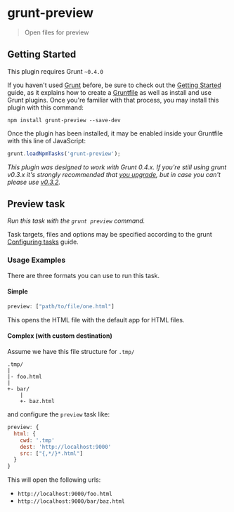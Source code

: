 # grunt-preview

> Open files for preview


## Getting Started
This plugin requires Grunt `~0.4.0`

If you haven't used [Grunt](http://gruntjs.com/) before, be sure to check out the [Getting Started](http://gruntjs.com/getting-started) guide, as it explains how to create a [Gruntfile](http://gruntjs.com/sample-gruntfile) as well as install and use Grunt plugins. Once you're familiar with that process, you may install this plugin with this command:

```shell
npm install grunt-preview --save-dev
```

Once the plugin has been installed, it may be enabled inside your Gruntfile with this line of JavaScript:

```js
grunt.loadNpmTasks('grunt-preview');
```

*This plugin was designed to work with Grunt 0.4.x. If you're still using grunt v0.3.x it's strongly recommended that [you upgrade](http://gruntjs.com/upgrading-from-0.3-to-0.4), but in case you can't please use [v0.3.2](https://github.com/gruntjs/grunt-contrib-clean/tree/grunt-0.3-stable).*


## Preview task
_Run this task with the `grunt preview` command._

Task targets, files and options may be specified according to the grunt [Configuring tasks](http://gruntjs.com/configuring-tasks) guide.

### Usage Examples

There are three formats you can use to run this task.

#### Simple

```js
preview: ["path/to/file/one.html"]
```

This opens the HTML file with the default app for HTML files.

#### Complex (with custom destination)

Assume we have this file structure for `.tmp/`

```
.tmp/
|
|- foo.html
|
+- bar/
    |
    +- baz.html
```

and configure the `preview` task like:

```js
preview: {
  html: {
    cwd: '.tmp'
    dest: 'http://localhost:9000'
    src: ["{,*/}*.html"]
  }
}
```

This will open the following urls:

  * `http://localhost:9000/foo.html`
  * `http://localhost:9000/bar/baz.html`
